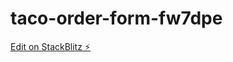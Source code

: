 # taco-order-form-fw7dpe

[Edit on StackBlitz ⚡️](https://stackblitz.com/edit/taco-order-form-fw7dpe)